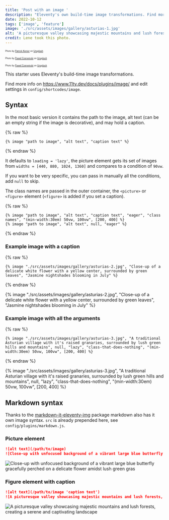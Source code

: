 ```yaml
---
title: 'Post with an image '
description: "Eleventy's own build-time image transformations. Find more info on11ty.dev/docs/plugins/image/ and edit settings in config-folder."
date: 2022-10-12
tags: ['image', 'feature']
image: './src/assets/images/gallery/asturias-1.jpg'
alt: 'A picturesque valley showcasing majestic mountains and lush forests, creating a serene and captivating landscape'
credit: Lene took this photo.
---
```


<unpic-img
webc:import="npm:@unpic/webc"
src="https://res.cloudinary.com/paulapplegate-com/image/upload/v1719110111/paulapplegate-com-images/patrick-konior-xsb4JsxrYcY-unsplash.jpg"
layout="constrained"
width="1920"
height="1280"
alt="A man on a bench" ></unpic-img>
<span style="font-size: 0.5em;">
Photo by [Patrick Konior](https://unsplash.com/@patrickkonior?utm_content=creditCopyText&utm_medium=referral&utm_source=unsplash) on [Unsplash](https://unsplash.com/photos/a-person-sitting-on-a-bench-on-a-pier-xsb4JsxrYcY?utm_content=creditCopyText&utm_medium=referral&utm_source=unsplash)
</span>


<unpic-img
  webc:import="npm:@unpic/webc"
  src="https://res.cloudinary.com/paulapplegate-com/image/upload/bob-brewer_ayzghl.jpg"
  layout="constrained"
  width="1920"
  height="1224"
  alt="A lovely white home" ></unpic-img>
  <span style="font-size: 0.5em;">
	Photo by <a href="https://unsplash.com/@pawel_czerwinski?utm_content=creditCopyText&utm_medium=referral&utm_source=unsplash">Pawel Czerwinski</a> on <a href="https://unsplash.com/photos/a-white-room-with-a-potted-plant-in-it-ULsUfp7hl-I?utm_content=creditCopyText&utm_medium=referral&utm_source=unsplash">Unsplash</a>
  </span>

<unpic-img
  webc:import="npm:@unpic/webc"
  src="https://res.cloudinary.com/paulapplegate-com/image/upload/pawel-czerwinski_r4l442.jpg"
  layout="constrained"
  width="1920"
  height="1280"
  alt="A lovely white bird" ></unpic-img>
<span style="font-size: 0.5em;">
  Photo by <a href="https://unsplash.com/@pawel_czerwinski?utm_content=creditCopyText&utm_medium=referral&utm_source=unsplash">Pawel Czerwinski</a> on <a href="https://unsplash.com/photos/a-white-room-with-a-potted-plant-in-it-ULsUfp7hl-I?utm_content=creditCopyText&utm_medium=referral&utm_source=unsplash">Unsplash</a>
</span>

This starter uses Eleventy's build-time image transformations.

Find more info on https://www.11ty.dev/docs/plugins/image/ and edit settings in `config/shortcodes/image`.

## Syntax

In the most basic version it contains the path to the image, alt text (can be an empty string if the image is decorative), and may hold a caption.

{% raw %}

```jinja2
{% image "path to image", "alt text", "caption text" %}
```

{% endraw %}

It defaults to `loading = 'lazy'`, the picture element gets its set of images from `widths = [440, 880, 1024, 1360]` and compares to a condition of `90vw`.

If you want to be very specific, you can pass in manually all the conditions, add `null` to skip.

The class names are passed in the outer container, the `<picture>` or `<figure>` element (`<figure>` is added if you set a caption).

{% raw %}

```jinja2
{% image "path to image", "alt text", "caption text", "eager", "class names", "(min-width:30em) 50vw, 100vw", [200, 400] %}
{% image "path to image", "alt text", null, "eager" %}
```

{% endraw %}

### Example image with a caption

{% raw %}

```jinja2
{% image "./src/assets/images/gallery/asturias-2.jpg", "Close-up of a delicate white flower with a yellow center, surrounded by green leaves", "Jasmine nightshades blooming in July" %}
```

{% endraw %}

{% image "./src/assets/images/gallery/asturias-2.jpg", "Close-up of a delicate white flower with a yellow center, surrounded by green leaves", "Jasmine nightshades blooming in July" %}

### Example image with all the arguments

{% raw %}

```jinja2
{% image "./src/assets/images/gallery/asturias-3.jpg", "A traditional Asturian village with it's raised granaries, surrounded by lush green hills and mountains", null, "lazy", "class-that-does-nothing", "(min-width:30em) 50vw, 100vw", [200, 400] %}
```

{% endraw %}

{% image "./src/assets/images/gallery/asturias-3.jpg", "A traditional Asturian village with it's raised granaries, surrounded by lush green hills and mountains", null, "lazy", "class-that-does-nothing", "(min-width:30em) 50vw, 100vw", [200, 400] %}

## Markdown syntax

Thanks to the [markdown-it-eleventy-img](https://github.com/solution-loisir/markdown-it-eleventy-img) package markdown also has it own image syntax. `src` is already prepended here, see `config/plugins/markdown.js`.

### Picture element

```markdown
![alt text](/path/to/image)
![Close-up with unfocused background of a vibrant large blue butterfly gracefully perched on a delicate flower amidst lush green gras](/assets/images/gallery/asturias-4.jpg)
```

![Close-up with unfocused background of a vibrant large blue butterfly gracefully perched on a delicate flower amidst lush green gras](/assets/images/gallery/asturias-4.jpg)

### Figure element with caption

```markdown
![alt text](/path/to/image 'caption text')
![A picturesque valley showcasing majestic mountains and lush forests, creating a serene and captivating landscape](/assets/images/gallery/asturias-1.jpg 'Inside the Somiedo Natural Park, Asturias')
```

![A picturesque valley showcasing majestic mountains and lush forests, creating a serene and captivating landscape](/assets/images/gallery/asturias-1.jpg 'Inside the Somiedo Natural Park, Asturias')
